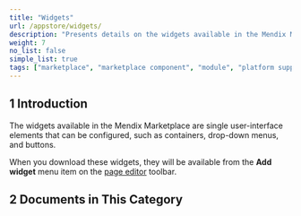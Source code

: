 ```yaml
---
title: "Widgets"
url: /appstore/widgets/
description: "Presents details on the widgets available in the Mendix Marketplace."
weight: 7
no_list: false
simple_list: true
tags: ["marketplace", "marketplace component", "module", "platform support"]
---
```


## 1 Introduction

The widgets available in the Mendix Marketplace are single user-interface elements that can be configured, such as containers, drop-down menus, and buttons.

When you download these widgets, they will be available from the **Add widget** menu item on the [page editor](/refguide/page/) toolbar.

## 2 Documents in This Category
